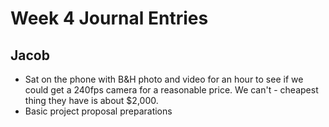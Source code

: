# Week 4 Journal Entries

## Jacob
- Sat on the phone with B&H photo and video for an hour to see if we could get a 240fps camera for a reasonable price. We can't - cheapest thing they have is about $2,000.
- Basic project proposal preparations 
